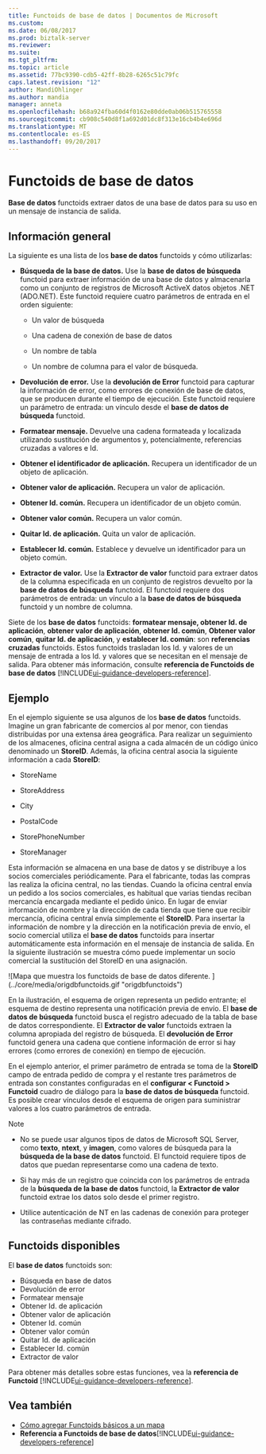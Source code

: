 ```yaml
---
title: Functoids de base de datos | Documentos de Microsoft
ms.custom: 
ms.date: 06/08/2017
ms.prod: biztalk-server
ms.reviewer: 
ms.suite: 
ms.tgt_pltfrm: 
ms.topic: article
ms.assetid: 77bc9390-cdb5-42ff-8b28-6265c51c79fc
caps.latest.revision: "12"
author: MandiOhlinger
ms.author: mandia
manager: anneta
ms.openlocfilehash: b68a924fba60d4f0162e80dde0ab06b515765558
ms.sourcegitcommit: cb908c540d8f1a692d01dc8f313e16cb4b4e696d
ms.translationtype: MT
ms.contentlocale: es-ES
ms.lasthandoff: 09/20/2017
---
```

# <a name="database-functoids"></a>Functoids de base de datos
**Base de datos** functoids extraer datos de una base de datos para su uso en un mensaje de instancia de salida. 

## <a name="overview"></a>Información general
La siguiente es una lista de los **base de datos** functoids y cómo utilizarlas:  
  
-   **Búsqueda de la base de datos.** Use la **base de datos de búsqueda** functoid para extraer información de una base de datos y almacenarla como un conjunto de registros de Microsoft ActiveX datos objetos .NET (ADO.NET). Este functoid requiere cuatro parámetros de entrada en el orden siguiente:  
  
    -   Un valor de búsqueda  
  
    -   Una cadena de conexión de base de datos  
  
    -   Un nombre de tabla  
  
    -   Un nombre de columna para el valor de búsqueda.  
  
-   **Devolución de error.** Use la **devolución de Error** functoid para capturar la información de error, como errores de conexión de base de datos, que se producen durante el tiempo de ejecución. Este functoid requiere un parámetro de entrada: un vínculo desde el **base de datos de búsqueda** functoid.  
  
-   **Formatear mensaje.** Devuelve una cadena formateada y localizada utilizando sustitución de argumentos y, potencialmente, referencias cruzadas a valores e Id.  
  
-   **Obtener el identificador de aplicación.** Recupera un identificador de un objeto de aplicación.  
  
-   **Obtener valor de aplicación.** Recupera un valor de aplicación.  
  
-   **Obtener Id. común.** Recupera un identificador de un objeto común.  
  
-   **Obtener valor común.** Recupera un valor común.  
  
-   **Quitar Id. de aplicación.** Quita un valor de aplicación.  
  
-   **Establecer Id. común.** Establece y devuelve un identificador para un objeto común.  
  
-   **Extractor de valor.** Use la **Extractor de valor** functoid para extraer datos de la columna especificada en un conjunto de registros devuelto por la **base de datos de búsqueda** functoid. El functoid requiere dos parámetros de entrada: un vínculo a la **base de datos de búsqueda** functoid y un nombre de columna.  
  
 Siete de los **base de datos** functoids: **formatear mensaje, obtener Id. de aplicación**, **obtener valor de aplicación**, **obtener Id. común**, **Obtener valor común**, **quitar Id. de aplicación**, y **establecer Id. común**: son **referencias cruzadas** functoids. Estos functoids trasladan los Id. y valores de un mensaje de entrada a los Id. y valores que se necesitan en el mensaje de salida. Para obtener más información, consulte **referencia de Functoids de base de datos** [!INCLUDE[ui-guidance-developers-reference](../includes/ui-guidance-developers-reference.md)]. 

## <a name="example"></a>Ejemplo  
 En el ejemplo siguiente se usa algunos de los **base de datos** functoids. Imagine un gran fabricante de comercios al por menor, con tiendas distribuidas por una extensa área geográfica. Para realizar un seguimiento de los almacenes, oficina central asigna a cada almacén de un código único denominado un **StoreID**. Además, la oficina central asocia la siguiente información a cada **StoreID**:  
  
-   StoreName  
  
-   StoreAddress  
  
-   City  
  
-   PostalCode  
  
-   StorePhoneNumber  
  
-   StoreManager  
  
 Esta información se almacena en una base de datos y se distribuye a los socios comerciales periódicamente. Para el fabricante, todas las compras las realiza la oficina central, no las tiendas. Cuando la oficina central envía un pedido a los socios comerciales, es habitual que varias tiendas reciban mercancía encargada mediante el pedido único. En lugar de enviar información de nombre y la dirección de cada tienda que tiene que recibir mercancía, oficina central envía simplemente el **StoreID**. Para insertar la información de nombre y la dirección en la notificación previa de envío, el socio comercial utiliza el **base de datos** functoids para insertar automáticamente esta información en el mensaje de instancia de salida. En la siguiente ilustración se muestra cómo puede implementar un socio comercial la sustitución del StoreID en una asignación.  
  
 ![Mapa que muestra los functoids de base de datos diferente. ] (../core/media/origdbfunctoids.gif "origdbfunctoids")  
  
 En la ilustración, el esquema de origen representa un pedido entrante; el esquema de destino representa una notificación previa de envío. El **base de datos de búsqueda** functoid busca el registro adecuado de la tabla de base de datos correspondiente. El **Extractor de valor** functoids extraen la columna apropiada del registro de búsqueda. El **devolución de Error** functoid genera una cadena que contiene información de error si hay errores (como errores de conexión) en tiempo de ejecución.  
  
 En el ejemplo anterior, el primer parámetro de entrada se toma de la **StoreID** campo de entrada pedido de compra y el restante tres parámetros de entrada son constantes configuradas en el **configurar \< Functoid > Functoid** cuadro de diálogo para la **base de datos de búsqueda** functoid. Es posible crear vínculos desde el esquema de origen para suministrar valores a los cuatro parámetros de entrada.  
  
> [!NOTE]
>  * No se puede usar algunos tipos de datos de Microsoft SQL Server, como **texto**, **ntext**, y **imagen**, como valores de búsqueda para la **búsqueda de la base de datos** functoid. El functoid requiere tipos de datos que puedan representarse como una cadena de texto.  
>
>  * Si hay más de un registro que coincida con los parámetros de entrada de la **búsqueda de la base de datos** functoid, la **Extractor de valor** functoid extrae los datos solo desde el primer registro.  
>
>  * Utilice autenticación de NT en las cadenas de conexión para proteger las contraseñas mediante cifrado.  

## <a name="available-functoids"></a>Functoids disponibles  
 El **base de datos** functoids son: 

* Búsqueda en base de datos
* Devolución de error
* Formatear mensaje
* Obtener Id. de aplicación
* Obtener valor de aplicación
* Obtener Id. común
* Obtener valor común
* Quitar Id. de aplicación
* Establecer Id. común
* Extractor de valor

Para obtener más detalles sobre estas funciones, vea la **referencia de Functoid** [!INCLUDE[ui-guidance-developers-reference](../includes/ui-guidance-developers-reference.md)].

## <a name="see-also"></a>Vea también  
-  [Cómo agregar Functoids básicos a un mapa](../core/how-to-add-basic-functoids-to-a-map.md)   
-  **Referencia a Functoids de base de datos**[!INCLUDE[ui-guidance-developers-reference](../includes/ui-guidance-developers-reference.md)]